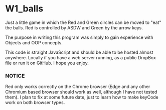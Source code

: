 # W1_balls

Just a little game in which the Red and Green circles can be moved to "eat" the balls. Red is controlled by ASDW and Green by the arrow keys. 

The purpose in writing this program was simply to gain experience with Objects and OOP concepts.

This code is straight JavaScript and should be able to be hosted almost anywhere. Locally if you have a web server running, as a public DropBox file or run it on GitHub. I hope you enjoy.

### NOTICE

Red only works correctly on the Chrome browser (Edge and any other Chromium based browser should work as well, although I have not tested them). I plan to fix at some future date, just to learn how to make keyCode work on both browser types.
